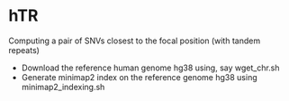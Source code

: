 # hTR
Computing a pair of SNVs closest to the focal position (with tandem repeats)

- Download the reference human genome hg38 using, say wget_chr.sh
- Generate minimap2 index on the reference genome hg38 using minimap2_indexing.sh


